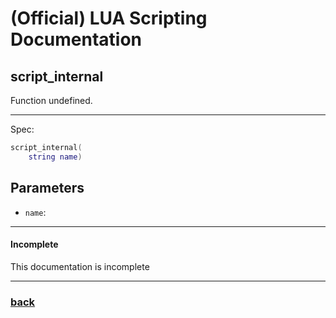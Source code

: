 
# (Official) LUA Scripting Documentation

## script_internal

Function undefined.

___

Spec:

```lua
script_internal(
	string name)
```

## Parameters

- `name`: 

___

#### Incomplete

This documentation is incomplete

___

### [back](../other)
